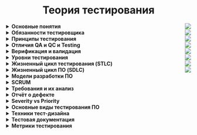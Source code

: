 <h1 align="center">Теория тестирования</h1>
<details><summary><b>Основные понятия</b><img align = "right" src="https://img.shields.io/badge/Изучено-100%25-blue?style=plastic&logo&logoColor=white"></summary></br> 
  
**Тестирование программного обеспечения (Software Testing)** — проверка соответствия реальных и ожидаемых результатов поведения программы, 
проводимая на конечном наборе тестов, выбранном определённым образом.</br> 
  
**Цель тестирования** — проверка соответствия ПО предъявляемым требованиям, убедиться что качество ПО соответствует ожиданиям и требованиям заказчика, 
предоставить актуальную информацию о состоянии продукта на текущий момент, поиск очевидных ошибок в программном обеспечении, 
которые должны быть выявлены до того, как их обнаружат пользователи программы.</br>  
  
**Для чего проводится тестирование ПО?**
<li>Для проверки соответствия требованиям.</li>  
<li>Для обнаружения проблем на более ранних этапах разработки и предотвращение повышения стоимости продукта.</li>  
<li>Обнаружение вариантов использования, которые не были предусмотрены при разработке. А также взгляд на продукт со стороны пользователя.</li>  
<li>Повышение лояльности к компании и продукту, т.к. любой обнаруженный дефект негативно влияет на доверие пользователей.</li><br />

**Качество ПО** – комплекс характеристик программного продукта, определяющих способность выполнять возложенные на него функции.  

**ПАРАМЕТРЫ КАЧЕСТВА ПО:**  

 1. **Функциональность.** ПО признается функциональным, если выполняет возложенные на него задачи, отвечает заданным потребностям пользователей. 
Данный аспект предполагает правильную и точную работу, совместимость всех входящих в состав компонентов.
 2. **Надежность.** Под надежностью ПО понимают бесперебойное выполнение возлагаемых на него задач на заданных условиях в течение установленного времени.
 3. **Юзабилити (удобство использования).** Этот параметр характеризует степень удобства ПО для пользователей, его наглядность, легкость эксплуатации и изучения.
 4. **Эффективность.** Параметру соответствует степень обеспечения продуктом необходимой производительности при заданных условиях.
 5. **Удобство сопровождения.** Этот показатель характеризует простоту анализа, тестирования, коррекции компонентов ПО, его обслуживания, 
а также степень адаптации к новым условиям.
 6. **Портативность.** Степень легкости его переноса на другую платформу. Обеспечение качества ПО предполагает его проверку по каждому из перечисленных 
параметров, выявление слабых сторон и устранение неисправностей.
 7. **Совместимость.** Способность программных компонентов взаимодействовать друг с другом.
 8. **Защищенность.**, т.е. минимизация угроз, связанных с несанкционированным чтением, изменением информации и т. д. Угрозы могут быть также связаны с 
некорректным использованием ПО, внешним воздействием со стороны посторонних лиц, выходом из строя технических средств.
</details>

<details><summary><b>Обязанности тестировщика</b><img align = "right" src="https://img.shields.io/badge/Изучено-100%25-blue?style=plastic&logo&logoColor=white"></summary></br>
  
**Контроль и поиск проблем**  
В первую очередь, специалист должен контролировать качество разрабатываемых продуктов и анализировать ошибки, 
которые могут возникнуть у конечных потребителей при их использовании.  
**Тестирование**  
Следующий этап – это разработка тестовых наборов и их регулярный прогон, подготовка тестовых данных, 
написание методики тестирования.  
**Анализ**  
Данные, полученные в процессе проверок, анализируются. Обнаруженные недочеты классифицируются и заносятся в базу.  
**Саппорт**  
Тестировщик не устраняет найденные проблемы и недочеты. Он регулирует и поддерживает процесс их ликвидации – 
находит недочеты и сообщает о них тем специалистам, которые занимаются их исправлением (например, разработчикам), 
а также дополняет необходимой информацией о дефекте, если такая требуется.  
**Документирование дефектов**  
Чтобы провести тестирование, зафиксировать его результаты, тестировщик должен корректно внести информацию в 
техническую документацию. Рекомендуется проверять документы на предмет полноты и актуальности данных.  
  
**Hard skills – технические навыки.**
 - Знание OC на уровне продвинутого пользователя
 - Английский язык
 - Знание языки программирования
 - Знание веб-технологий, мобильных приложений, геймдева и т.д
 - Умение гуглить

**Soft skills – личностные характеристики.**
 - Внимательность
 - Усидчивость
 - Обучаемость
 - Коммуникабельность
 - Ответственность
</details>

<details><summary><b>Принципы тестирования</b><img align = "right" src="https://img.shields.io/badge/Изучено-100%25-blue?style=plastic&logo&logoColor=white"></summary></br>
  
 1. **Тестирование демонстрирует наличие дефектов**  
Тестирование только снижает вероятность наличия дефектов, которые находятся в программном обеспечении, 
но не гарантирует их отсутствия.  
 2. **Исчерпывающее тестирование невозможно**  
Полное тестирование с использованием всех входных комбинаций данных, результатов и предусловий физически невыполнимо 
(исключение — тривиальные случаи). 
Задача тестировщика — с минимальными усилиями покрыть как можно больше тестовых случаев и функциональности.  
 3. **Раннее тестирование**  
Следует начинать тестирование на ранних стадиях жизненного цикла разработки ПО, чтобы найти дефекты как можно раньше.  
 4. **Скопление дефектов**  
Большая часть дефектов находится в ограниченном количестве модулей. К этому принципу применим Закон Парето 
(20 % усилий дают 80 % результата, а остальные 80 % усилий — лишь 20 % результата), 80% дефектов находятся в 20% функций. 
Тестировщик должен распределять свои усилия пропорционально фактической плотности дефектов. 
 5. **Парадокс пестицида**  
Если повторять те же тестовые сценарии снова и снова, в какой-то момент этот набор тестов перестанет выявлять новые дефекты. 
ПО все время эволюционирует и многие из ранее найденных дефектов исправляют и старые тесты больше не срабатывают. 
Способы решения:  
  + Что бы преодолеть этот парадокс необходимо периодически вносить изменения в используемые наборы тестов и корректировать 
их для того, чтобы они отвечали новому состоянию системы.    
  + Постоянно изучать новые методы тестирования и внедрять их в свою работу.  
  + Давать прогонять тесты другим участникам команды, что бы разные тестировщики в разное время тестировали одну и туже функциональность.    
 6. **Тестирование зависит от контекста**  
Тестирование проводится по-разному в зависимости от контекста. Выбор методологии, техники или типа тестирования будет напрямую 
зависеть от природы самой программы. Например, программное обеспечение, в котором критически важна безопасность, тестируется 
иначе, чем новостной портал. Или ПО для медицины требует более тщательной проверки чем компьютерная игра. 
Или сайт с большей посещаемостью должен пройти через серьезное тестирование производительности что бы показать 
возможность работы в условии высокой нагрузки.  
  7. **Заблуждение об отсутствии ошибок**  
Отсутствие найденных дефектов при тестировании не всегда означает готовность продукта к релизу. Нахождение и исправление дефектов 
будет не важны если система окажется неудобной в использовании и не будет удовлетворять нужды пользователей.  
</details>

<details><summary><b>Отличия QA и QC и Testing</b><img align = "right" src="https://img.shields.io/badge/Изучено-90%25-blue?style=plastic&logo&logoColor=white"></summary></br>  
  
**Testing** – проверка создаваемого продукта на соответствия требованиям к этому продукту. По факту это реактивная рутинная работа.  

**QC (Quality Control)** — Контроль качества продукта — анализ результатов тестирования и качества новых версий выпускаемого продукта.  
  
К задачам контроля качества относятся:  
 - проверка готовности ПО к релизу  
 - проверка соответствия требований  
 - предоставление объективной картины качества проекта.  
  
**QA (Quality Assurance)** — Обеспечение качества продукта — изучение возможностей по изменению и улучшению процесса разработки, 
улучшению коммуникаций в команде, где тестирование является только одним из аспектов обеспечения качества.
Проводит мероприятия на всех этапах разработки. Проактивная работа: основная задача QA это выстроить систему, которая будет 
превентивно работать на качество продукта, то есть предупреждать какие-то дефекты, наладить процесс так что бы эти дефекты 
были обнаружены как можно раньше.  
  
К задачам обеспечения качества относятся:  
 - проверка технических характеристик и требований к ПО  
 - оценка рисков  
 - планирование задач для улучшения качества продукции  
 - подготовка документации, тестового окружения и данных  
 - тестирование  
 - анализ результатов тестирования, а также составление отчетов и других документов  
  
*На примере создания автомобиля*: testing и qc может определить работают ли все детали, и сама машина так как мы ожидаем из 
правильных ли материалов она сделана, то есть подразумевается, что тестированный объект уже существует и готов к проверке. 
Задачей же qa является обеспечение соответствия всех этапов в конструировании машины определенным стандартам качества 
начиная с планирования и создания чертежей и заканчивая сборкой уже готового автомобиля, то есть качеству объекта уделяется 
внимание еще до того, как сам объект был создан.  
</details>

<details><summary><b>Верификация и валидация</b><img align = "right" src="https://img.shields.io/badge/Изучено-80%25-blue?style=plastic&logo&logoColor=white"></summary></br>  
  
**Верификация (verification)** — это процесс проверки разрабатываемого ПО его требованиям (спецификации). 
Верификация — это статическая проверка, то есть происходит без запуска кода и отвечает на вопрос 
«Делаем ли мы продукт правильно?».  
Происходит всегда до валидации.  
  
**Валидация (validation)** — это процесс проверки разрабатываемого ПО ожиданиям и потребностям пользователя. 
Валидация — это динамическая проверка, то есть происходит с запуском кода и отвечает на вопрос 
«Делаем ли мы правильный продукт?».  
Происходит всегда после верификации.  
  
*На примере создания автомобиля*: верификация покажет выполнен ли автомобиль из соответствующих материалов, 
установлен ли заявленный двигатель, верны ли габариты, то есть все то, что было прописано в спецификации. 
Валидация же покажет поедет ли автомобиль вообще, удобно ли выполнены сиденья, поместится ли в багажник 
большой чемодан, то есть насколько продукт отвечает нуждам.  
  
*На примере формы для авторизации в системе*: верификация – проверяем размеры полей, которые прописаны в спецификации. 
Валидация - если оставить поле с логином пустым и нажать на кнопку «Войти», то система сообщит об ошибке.  
</details>
  
<details><summary><b>Уровни тестирования</b><img align = "right" src="https://img.shields.io/badge/Изучено-80%25-blue?style=plastic&logo&logoColor=white"></summary></br>    
  
Тестирование на разных уровнях производится на протяжении всего жизненного цикла разработки и сопровождения ПО. 
Уровень тестирования определяет то, над чем производятся тесты: над отдельным модулем, группой модулей или системой, в целом.  
  
1. **Компонентное (модульное) тестирование**  
Обычно unit тестированием занимается разработчик программного кода, так как именно unit тесты позволяют протестировать 
отдельные компоненты исходного кода программы. Юнит-тест (unit test), или модульный тест, — это программа, которая проверяет работу
небольшой части кода.  На примере интернет-магазина к таким модулям можно отнести: страницу авторизации, поиск товара, перемещение
товара в корзину, оплата заказа.  
2. **Интеграционное тестирование**  
Тестирование части системы, состоящей из двух и более модулей. Интеграционное тестирование предназначено для проверки 
связи между компонентами, а также взаимодействия с различными частями системы (операционной системой, оборудованием 
либо связи между различными системами). Например: как можно со страницы корзины произвести оплату посредство платежной системы.  
   - *Компонентный интеграционный уровень* - проверяется взаимодействие отдельных модулей одного приложения.  
   - *Системный интеграционный уровень* – тестирование взаимодействия между всеми компонентами одной системы или 
взаимодействие между разными системами или тестирование интерфейсов, с помощью которых взаимодействует система.  
  
Существует 3 вида интерфейсов:  
   - **API (программный интерфейс приложения)** – набор методов который можно использовать для доступа к функциональности 
другой программы. Например: платежные системы, взаимодействия с социальными сетями.  
   - **CLI (интерфейс командной строки)** - инструкции компьютеру даются в основном путём ввода с клавиатуры текстовых строк. 
Командная строка в системе windows.  
   - **GUI (Графический интерфейс пользователя)** – программные функции представлены графическими элементами экрана. 
То, что видим в окне браузера, когда открываем страницу в интернете.  
  
3. **Системное тестирование** – тестирование, которое выполняется на полной интегрированной системе, с целью проверки 
системе исходным требованиям. При этом выявляются дефекты, такие как неверное использование ресурсов системы, 
несовместимость с окружением, непредусмотренные сценарии использования, отсутствующая или неверная функциональность, 
неудобство использования и т.д.  
  
4. **Приемочное тестирование** - процесс тестирования, который проверяет соответствие системы требованиям и проводится 
с целью определения удовлетворяет ли система приемочным критериям, а также для вынесения решения заказчиком принимается 
приложение или нет. По сути, это финальный этап тестирования продукта перед его релизом.  
  
Типы приемочного тестирования:  
   - Пользовательское приемочное тестирование – проводится пользователями конечного продукта.
   - На соответствие контракту
   - Альфа тестирование – тестирование на стороне разработчика.
   - Бета тестирование – тестирование на внешней стороне и без участия разработчиков
</details>
  
<details><summary><b>Жизненный цикл тестирования (STLC)</b><img align = "right" src="https://img.shields.io/badge/Изучено-90%25-blue?style=plastic&logo&logoColor=white"></summary></br>  
  
**STLC, или жизненный цикл тестирования** — это последовательность действий, проводимых в процессе тестирования, 
с помощью которых гарантируется качество программного обеспечения и его соответствие требованиям.  
  
**Этапы STLC-цикла:**  
  
1. **Анализ требований**  
На этом этапе отдел QA оценивает требования с точки зрения тестирования, ищет требования к софту, которые нужно 
предварительно оценить. Для этого QA-команда может обращаться к представителям заказчика. Требования могут быть 
«функциональными» или «нефункциональными», то есть касаться или не касаться функциональной составляющей софта. 
Также на этом этапе проводится оценка возможности применения автоматизированного тестирования.
Действия на этапе оценки требований:  
   - Определение типов тестирования  
   - Сбор информации о приоритетах в тестировании  
   - Подготовка матрицы отслеживания требований (RTM — Requirement Traceability Matrix)  
   - Определение тестового окружения  
   - Анализ возможности автоматизации тестирования  
  
2. **Планирование тестирования**  
На этапе планирования руководитель команды QA определяет стратегию тестирования и оценивает трудозатраты. 
Также оцениваются ресурсы, тестовое окружение, возможные ограничения и график тестирования. 
На этом же этапе готовится и финализируется план тестирования.  
Действия на этапе планирования:  
   - Подготовка стратегии (или плана тестирования)  
   - Выбор инструментов тестирования  
   - Оценка трудозатрат  
   - Планирование ресурсов, определение ролей и ответственности  
   - Дополнительное обучение команды  
  
3. **Создание тест-кейсов**  
На этом этапе происходит подготовка тестовых данных и создаются тест-кейсы.  
Действия:
   - Создание тест-кейсов (и автотестов, если будет применяться автоматизация)  
   - Подготовка исходных данных для тестирования  
  
4. **Настройка тестового окружения**  
Это настройка харда и софта, в которых будет осуществляться процесс тестирования. 
Это один из критически важных аспектов процесса, он может проходить параллельно этапу создания тест-кейсов. 
QA-команда может и не включаться в этот процесс, если тестовое окружение ей обеспечит команда разработки. 
QA-команда должна будет проверить работоспособность окружения (хотя бы smoke-тестом).  
Действия:  
   - Понять нужную архитектуру, настройки окружения и подготовить список требований к харду и софту  
   - Настроить тестовое окружение и тестовые данные  
   - Провести smoke-тест окружения  
  
5. **Выполнение тестирования**  
На этапе выполнения тестов QA проводит тестирование, выполняя подготовленные тест-кейсы. 
Процесс состоит из выполнения тестовых скриптов (при необходимости эти скрипты могут корректироваться). 
Далее идет создание баг-репортов. Если найдены баги, информация о них передается команде разработки для исправления 
и повторного тестирования QA-командой.  
Действия:  
   - Выполнение тестирования в соответствии с планом  
   - Получение результаты тестирования  
   - Обновление RTM-матрицы (тест-кейсы из RTM-матрицы связываются с найденными багами)  
   - Повторное тестирование исправленных багов  
  
6. **Завершение цикла тестирования**  
На этапе завершения тестирования создается отчет о результатах тестирования. 
QA-команда обсуждает и анализирует баги, делает выводы из возникших проблем, чтобы избежать 
подобных проблем в будущем.  
Действия:  
   - Оценка критериев завершения цикла (основывается на времени, трудозатратах, покрытии тестами)  
   - Подготовка документа с выводами, сделанными во время тестирования  
   - Подготовка отчета о завершении тестирования  
   - Подготовка отчета для клиента с количественными и качественными характеристиками тестируемой системы  
   - Анализ результатов тестирования  
</details>
  
<details><summary><b>Жизненный цикл ПО (SDLC)</b><img align = "right" src="https://img.shields.io/badge/Изучено-80%25-blue?style=plastic&logo&logoColor=white"></summary></br>     
  
**Стадии разработки ПО** — этапы, которые проходят команды разработчиков ПО, прежде чем программа станет доступной для широкого круга пользователей.  
  
Программный продукт проходит следующие стадии:  
1. **Анализ требований**  
 - Заказчик продукта отвечает на вопрос «Что нужно сделать?», а руководитель проекта – на вопрос «Как это сделать». 
 - Здесь также может принимать участие и бизнес-аналитик, чтобы понять потребности и перевести их в бизнес-требования.
 - Определение и документирование требований в виде ТЗ на разработку ПО и/или спецификации  
2. **Планирование**  
На этом этапе ищем ответ на следующий вопрос: «Что вы хотите сделать?» Этот вопрос может вдохновить вас на понимание юнит-экономики вашего плана 
(затраты и выгоды), факторов снижения рисков и ожидаемых стоимостей.  
3. **Проектирование и дизайн**  
Определение дизайна и архитектуры ПО, а также другие особенности реализации, например, UI/UX-дизайн (ИТ-архитектор, дизайнер, системный аналитик).  
4. **Разработка ПО**  
Непосредственная реализация всех запланированных требований, что делают программисты/разработчики ПО.  
5. **Тестирование**  
По завершению этого этапа вы должны будете в состоянии обеспечить рабочее состояние продукта. 
Отслеживайте ошибки и неточности, выслушивайте чужие точки зрения, и глубоко погружайтесь в вопрос с целью поиска тормозящих выход финального 
продукта ошибок.  
6. **Развертывание и сопровождение**  
Регулирует использование финального продукта.  
</details>  

<details> <summary><b>Модели разработки ПО</b></summary></br>  
  
**Модели разработки ПО**  
1. **Каскадная методология (WATERFALL MODEL)**  
Суть модели в том, что каждая стадия проводится один раз, одна за другой. Чтобы приступить к следующей фазе, нужно полностью закончить предыдущую.  
  
*Преимущества:*  
  - Все фазы проекта строго регламентированы и выполняются в четкой последовательности (***Полное документирование***)  
  - Требования к проекту не изменяются на протяжении всего цикла (***Прозрачность***)  
  - Строго фиксированное выполнение всех стадий проекта позволяет планировать ресурсы и сроки завершения работ (***Четкое планирование***)  
  
*Недостатки:*  
  - Тестирование осуществляется с середины проекта (***Раннее тестирование***)  
  - Поскольку требования неизменны и должны быть четко сформулированы, часто возникают сложности при их написании (***Избыточное документирование***)  
  - Пользователь не может убедиться в качестве продукта до полного завершения его разработки (***Отсутствие гибкости***)  
  
2. **V-ОБРАЗНАЯ МЕТОДОЛОГИЯ (V-MODEL)**  
Эта модель – своего рода доработанная версия каскадной методологии, поскольку она помогает избавиться от недостатков, проявляемых ранее.
Ее суть – полный контроль над процессами на всех стадиях разработки с целью убедится в том, что уже можно переходить на следующую ступень. 
Тестирование начинается еще на стадии формулировки требований.  
  
*Преимущества:*  
   - Возможность промежуточного тестирования  
   - Строго регламентированные этапы  
   - Низкий уровень риска и избавление от потенциально возможных багов еще на начальных этапах благодаря раннему тестированию  
  
*Недостатки:*  
   - Невозможность адаптации к новым требованиям заказчика (отсутствие гибкости)  
   - Процесс разработки длиться долго (иногда даже годами). Как результат, продукт теряет свою актуальность для заказчика  
  
3. **СПИРАЛЬНАЯ (итерационная) МЕТОДОЛОГИЯ (SPIRAL MODEL)**  
В данной модели жизненный цикл ПО изображен в виде спирали. Она начинается на стадии написания плана и создает так называемые витки по выполнению 
каждого следующего этапа.Таким образом, по окончанию каждого витка мы получаем целостный прототип, прошедший тестирование и дополняющий всю сборку. 
Если этот прототип отвечает всем предъявленным требованиям, он считается готовым к выпуску. 
  
*Преимущества:*  
   - Гибкость проектирования  
   - Достаточно внимания уделено процессу руководства рисками  
   - Новый функционал можно добавить на поздней стадии разработки  
  
*Недостатки:*  
   - Не всегда все требования известны к началу проектирования  
   - Оценка рисков на каждой стадии влечет за собой достаточно большие затраты  
   - Возможность постоянно оставлять отзывы заказчиком провоцирует обновленные итерации, что влияет на сроки разработки ПО  
  
4. **Agile (идеология)** — манифест разработки программного обеспечения  
Мы постоянно открываем для себя более совершенные методы разработки программного обеспечения, занимаясь разработкой непосредственно и помогая 
в этом другим. Благодаря проделанной работе мы смогли осознать, что:  
    1. Люди и взаимодействие важнее процессов и инструментов  
    2. Работающий продукт важнее исчерпывающей документации  
    3. Сотрудничество с заказчиком важнее согласования условий контракта  
    4. Готовность к изменениям важнее следования первоначальному плану  
  
Основополагающие **принципы Agile-манифеста:**  
1. Наивысшим приоритетом для нас является удовлетворение потребностей заказчика благодаря регулярной и ранней поставке ценного программного обеспечения  
2. Изменение требований приветствуется даже на поздних стадиях разработки. Agile-процессы позволяют использовать изменения для обеспечения заказчику 
конкурентного преимущества  
3. Работающий продукт следует выпускать как можно чаще, с периодичностью от пары недель до пары месяцев  
4. На протяжении всего проекта разработчики и представители бизнеса должны ежедневно работать вместе  
5. Над проектом должны работать мотивированные профессионалы. Чтобы работа была сделана, создайте условия, обеспечьте поддержку и полностью 
доверьтесь им  
6. Непосредственное общение является наиболее практичным и эффективным способом обмена информацией как с самой командой, так и внутри команды  
7. Работающий продукт — основной показатель прогресса  
8. Инвесторы, разработчики и пользователи должны иметь возможность поддерживать постоянный ритм бесконечно. Agile помогает наладить такой
устойчивый процесс разработки  
9. Постоянное внимание к техническому совершенству и качеству проектирования повышает гибкость проекта  
10. Простота — искусство минимизации лишней работы — крайне необходима  
11. Самые лучшие требования, архитектурные и технические решения рождаются у самоорганизующихся команд  
12. Команда должна систематически анализировать возможные способы улучшения эффективности и соответственно корректировать стиль своей работы  
</details>  

<details><summary><b>SCRUM</b></summary></br>  
  
**Scrum** можно определить так — это методология управления проектами, которая построена на принципах тайм-менеджмента. 
Основной ее особенностью является вовлеченность в процесс всех участников, причем у каждого участника есть своя определенная роль. 
Суть в том, что не только команда работает над решением задачи, но все те, кому интересно решение задачи. Не просто поставили задачу 
и расслабились, а постоянно «работают» с командой и эта работа не означает только постоянный контроль.  
  
Основные термины, которые используются в методологии:  
  
**Владелец продукта (Product owner)** — человек, который имеет непосредственный интерес в качественном конечном продукте, он понимает, как это продукт 
должен выглядеть/работать. Этот человек не работает в команде, он работает на стороне заказчика/клиента (это может быть как другая компания, так и 
другой отдел), но этот человек работает с командой. И это тот человек, который расставляет приоритеты для задач.  
**Scrum-мастер** — это человек, которого можно назвать руководителем проекта, хотя это не совсем так. Главное, что это человек «зараженный Scrum-бациллой» 
настолько, что несет ее как своей команде, так и заказчику и, соответственно, следит за тем, чтобы все принципы Scrum соблюдались.
Scrum-команда — это команда, которая принимает все принципы Scrum и готова с ними работать.
Спринт — отрезок времени, который берется для выполнения определенного (ограниченного) списка задач. Рекомендуется брать 2-4 недели (длительность 
определяется командой один раз).  
**Бэклог (backlog)** — это список всех работ. Можно сказать, это ежедневник общего пользования. Различают 2 вида бэклогов: Product-бэклог и спринт-бэклог.
  - ***Product-бэклог*** — это полный список всех работ, при реализации которых мы получим конечный продукт.  
  - ***Спринт-бэклог*** — это список работ, который определила команда и согласовала с Владельцем продукта на ближайший отчетный период (спринт).  
Задания в спринт-бэклог берутся из product-бэклога. 
  
**Планирование спринта** — это совещание, на котором присутствуют все (команда, Scrum-мастер, Владелец продукта). В течение этого совещания Владелец 
продукта определяет приоритеты заданий, которые он хотел бы увидеть выполненными по истечении спринта. Команда оценивает по времени, сколько из 
желаемого они могут выполнить. В итоге получается список заданий, который не может меняться в течение спринта и к концу спринта должен быть 
полностью выполнен.  
</details>

<details><summary><b>Требования и их анализ</b></summary></br>  
  
**Требования** — это спецификация (описание) того, что должно быть реализовано.
Требования описывают то, что необходимо реализовать, без детализации технической стороны решения.  
  
Атрибуты требований:  
 1. **Корректность** — точное описание разрабатываемого функционала.
 2. **Проверяемость** — способ однозначной проверки выполнено требование или нет.  
 3. **Полнота** — в требовании должна содержаться вся необходимая для реализации функциональности информация.  
В условиях массового интернет-мошенничества с кредитными картами дополнительной степенью защиты является CVV2 
номер, идущий за номером карты на обратной ее стороне (на полоске с подписью). Продюсер по незнанию или по халатности может не 
предусмотреть в опеке, что пользователь должен ввести CVV2 при регистрации карты, что в итоге приведет к большему
числу мошеннических транзакций.  
 4. **Недвусмысленность** — требование должно содержать однозначные формулировки. 
«Отчет должен загружаться быстро» → что значит «быстро»?
пользователь будет уверен, что страница будет грузиться доли секунды, даже если это сложный отчет на многомиллионных данных;
разработчик прикинет, что в таких объемах 5 секунд нормальное время отклика, даже быстрое.
Отчет за год должен загружаться не более секунды.  
 5. **Непротиворечивость** — требование не должно содержать внутренних противоречий и противоречий другим требованиям и документам.
Например, есть страница нефункциональных требований, где написано, что любая страница должна грузится не более 3 секунд.
Аналитик пишет ТЗ на новый модуль отчетности, который использует много данных и сложные формулы. И он пишет, что отчет может грузиться 
вплоть до минуты. Явное противоречие!  
 6. **Приоритетность** — у каждого требования должен быть приоритет (количественная оценка степени значимости требования).
 Этот атрибут позволит грамотно управлять ресурсами на проекте.  
 7. **Атомарность** — требование нельзя разбить на отдельные части без потери деталей.  
 8. **Модифицируемость** — в каждое требование можно внести изменение.  
 9. **Прослеживаемость** — каждое требование должно иметь уникальный идентификатор, по которому на него можно сослаться.  
 10. **Осуществимость** — этот пункт обычно проверяют разработчики. Они остужают буйные фантазии из серии «загружать миллионы данных 
за 0,1 секунду» или что-то архитектурно сложное. Бывает такое, что на бумаге всё звучит просто, а вот сделать это займет человеко-месяц в лучшем случае.  
</details>
  
<details><summary><b>Отчёт о дефекте</b></summary></br> 
  
**Дефект (bug)** — отклонение фактического результата от ожидаемого.  
  
**Отчёт о дефекте (bug report)** — документ, который содержит отчет о любом недостатке в компоненте или системе, 
который потенциально может привести компонент или систему к невозможности выполнить требуемую функцию.  
Самые популярные  бак трэкинговые системы: JIRA, Trello, Azure DevOps, Redmine, Яндекс Трекер, Mantis, Bugzilla, Youtrack  
  
Атрибуты отчета о дефекте:  
 - ***Уникальный идентификатор (ID)*** — присваивается автоматически системой при создании баг-репорта.  
 - ***Тема (краткое описание, Summary)*** — кратко сформулированный смысл дефекта, отвечающий на вопросы: Что? Где? Когда (при каких условиях)?  
 - ***Подробное описание (Description)*** — более широкое описание дефекта (указывается опционально).  
 - ***Шаги для воспроизведения (Steps To Reproduce)*** — описание четкой последовательности действий, которая привела к выявлению дефекта. В шагах воспроизведения должен быть описан каждый шаг, вплоть до конкретных вводимых значений, если они играют роль в воспроизведении дефекта.  
 - ***Фактический результат (Actual result)*** — описывается поведение системы на момент обнаружения дефекта в ней. чаще всего, 
содержит краткое описание некорректного поведения (может совпадать с темой отчета о дефекте).  
 - ***Ожидаемый результат (Expected result)*** — описание того, как именно должна работать система в соответствии с документацией.  
 - ***Вложения (Attachments)*** — скриншоты, видео или лог-файлы.  
 - ***Серьёзность дефекта (важность, Severity)*** — характеризует влияние дефекта на работоспособность приложения.  
 - ***Приоритет дефекта (срочность, Priority)*** — указывает на очерёдность выполнения задачи или устранения дефекта.  
 - ***Статус (Status)*** — определяет текущее состояние дефекта. Статусы дефектов могут быть разными в разных баг-трекинговых системах.  
 - ***Окружение (Environment)*** – окружение, на котором воспроизвелся баг.  
  
**СТАДИИ ЖИЗНЕННОГО ЦИКЛА ОШИБКИ:**  
   1. Тестировщик обнаруживает дефект  
   2. Тестировщик пишет отчет об ошибке в систему управления дефектами (статус ***New (новый)***) и перенаправляет его на разработчика (статус ***Assigned (назначен)***)  
   3. Разработчик изучает ошибку, ее возможности воспроизведения и по полученным результатам соотносит ее к одному из статусов:  
    - ***Duplicate (дубликат)*** – подобный дефект уже существует в системе по отслеживанию ошибок  
    - ***Rejected (отклонен)*** – ошибка не требует внесения корректив, поскольку ее влияние на продукт незначительное  
    - ***Deferred (отсрочен)*** – корректировку данной ошибки можно осуществить в другой версии программы  
    - ***Not a bug (не баг)*** – дефект не есть ошибкой, поэтому вносит коррективы не требуется  
    - ***Open (открыт)*** – дефект в процессе исправления  
    - ***Fixed (исправлен)*** – код изменен и протестирован разработчиком  
   4. Тестировщик повторно проверяет ошибку (статус ***«Retesting» (повторное тестирование)***)  
   5. Если дефект исправлен, тестировщик его закрывает (статусы ***«Verified» (проверен)***, затем ***«Closed» (закрыт)***)  
   6. Если дефект проявляется и дальше, он опять передается на редактирование разработчику (статусы ***«Reopened» (переоткрыт)***, ***«Assigned» (назначен)***) 
и вновь проходит через каждую стадию цикла  
</details>  
  
<details><summary><b>Severity vs Priority</b></summary></br>  
  
**Серьёзность (severity)** показывает степень ущерба, который наносится проекту существованием дефекта. 
Severity выставляется тестировщиком.  
  
**Градация Серьезности дефекта (Severity):**
 1. ***Блокирующий (S1 – Blocker)***  
тестирование значительной части функциональности вообще недоступно. Блокирующая ошибка, приводящая приложение в 
нерабочее состояние, в результате которого дальнейшая работа с тестируемой системой или ее ключевыми функциями становится невозможна. 
Пример: сайт не открывается или выдаёт ошибку при любом действии.  
 2. ***Критический (S2 – Critical)***  
критическая ошибка, неправильно работающая ключевая бизнес-логика, дыра в системе безопасности, проблема, приведшая к временному 
падению сервера или приводящая в нерабочее состояние некоторую часть системы, то есть не работает важная часть одной какой-либо 
функции либо не работает значительная часть, но имеется workaround (обходной путь/другие входные точки), позволяющий продолжить тестирование. 
Пример: 
  - в интернет-магазине не работает функция оплаты картой. Заказ можно оформить, но для оплаты приходится связываться с менеджерами  
  - нажимаете на кнопку "Поиск" и получаете ошибку "HTTP Error 500 Internal server error  
  - при регистрации е-мейл пользователя не вставляется в определенную колонку определенной таблицы базы данных  
 3. ***Значительный (S3 – Major)***  
не работает важная часть одной какой-либо функции/бизнес-логики, но при выполнении специфических условий, либо есть workaround, 
позволяющий продолжить ее тестирование либо не работает не очень значительная часть какой-либо функции. Также относится к дефектам
с высокими visibility – обычно не сильно влияющие на функциональность дефекты дизайна, которые, однако, сразу бросаются в глаза. 
Пример: при нажатии на кнопку “Оставить почту и получить скидку”, пользователю автоматически назначается скидка даже если он не оставил контакты.  
 4. ***Незначительный (S4 – Minor)***  
часто ошибки GUI, которые не влияют на функциональность, но портят юзабилити или внешний вид. Также незначительные функциональные 
дефекты, либо которые воспроизводятся на определенном устройстве. Пример: неправильно масштабируется рекламный баннер при уменьшении окна. 
Наплывающие друг на друга кнопки.  
 5. ***Тривиальный (S5 – Trivial)***  
почти всегда дефекты на GUI — опечатки в тексте, несоответствие шрифта и оттенка и т.п., либо плохо воспроизводимая ошибка, не касающаяся 
бизнес-логики, проблема сторонних библиотек или сервисов, проблема, не оказывающая никакого влияния на общее качество продукта.  
  
**Срочность (priority)** показывает, как быстро дефект должен быть устранён. Priority выставляется менеджером, тимлидом или заказчиком. Это показатель важности бага
для бизнеса компании.  
  
**Градация Приоритета дефекта (Priority):**   
  1. ***P1 - Высокий (High)***  
Критическая для проекта ошибка. Должна быть исправлена как можно быстрее.  
  2. ***P2 - Средний (Medium)***  
Не критичная для проекта ошибка, однако требует обязательного решения.  
  3. ***P3 - Низкий (Low)***  
Наличие данной ошибки не является критичным и не требует срочного решения. Может быть исправлена, когда у команды появится время на ее устранение.  
  
Коренное различие между ***priority*** и ***severity*** кроется в том, что серьезность отражает технический аспект бага, а приоритет — коммерческий. Серьезность — это категория абсолютная. Приоритет — это категория относительная.  
  
**Высокий приоритет и низкая серьезность**  
Такое сочетание бывает, когда баг на функционал влияет незначительно, но зато на пользовательский опыт влияет очень сильно. Также в эту категорию 
попадают баги, не влияющие на программу, но требующие исправления.  
1. *Кнопки перекрывают друг друга. Они кликабельны, но визуальное впечатление портится.*  
2. *Логотип компании на главной странице содержит орфографическую ошибку. На функционал это вообще не влияет, но портит пользовательский опыт. 
Этот баг нужно исправить с высоким приоритетом, несмотря не то, что на продукт он влияет минимально.*  
  
**Высокая серьезность и низкий приоритет**  
Такое сочетание бывает у багов, которые возникают в отдельных функциях программы. Эти баги не позволяют пользоваться системой, при этом
 обойти их невозможно. Но сами функции, содержащие эти дефекты, конечным потребителем используются редко.  
1. *Домашняя страница сайта ужасно выглядит в старых браузерах. Перекрывается текст, не загружается логотип. Это мешает пользоваться продуктом, 
поэтому серьезность бага высокая. Но так как очень мало пользователей открывают сайт при помощи устаревшего браузера, такой баг получает низкий приоритет*   
2. *Допустим, у нас есть приложение для банкинга. Оно правильно рассчитывает ежедневный, ежемесячный и ежеквартальный отчет, но при расчете годового 
возникают проблемы. Этот баг имеет высокую степень серьезности. Но если сейчас формирование годовой отчетности не актуально, такой дефект имеет низкий 
приоритет: его можно исправить в следующем релизе.*  
</details>  
  
<details><summary><b>Основные виды тестирования ПО</b></summary></br>   
  
**Вид тестирования** — это совокупность активностей, направленных на тестирование заданных характеристик системы или её части, основанная на конкретных целях.  
  
1. Классификация по запуску кода на исполнение:  
 - **Статическое тестирование** — процесс тестирования, который проводится для верификации практически любого артефакта разработки: программного кода компонент, требований, системных спецификаций, функциональных спецификаций, документов проектирования и архитектуры программных систем и их компонентов.  
 - **Динамическое тестирование** — тестирование проводится на работающей системе, не может быть осуществлено без запуска программного кода приложения.
  
2. Классификация по знанию кода:  
 - **Тестирование белого ящика** — метод тестирования ПО, который предполагает полный доступ к коду проекта.  
 - **Тестирование серого ящика** — метод тестирования ПО, который предполагает частичный доступ к коду проекта (комбинация White Box и Black Box методов).  
 - **Тестирование чёрного ящика** — метод тестирования ПО, который не предполагает доступа к системе. Основывается на работе исключительно с внешним интерфейсом тестируемой системы. К примеру, тестирование сайта, не зная особенностей его реализации, используя только предусмотренные разработчиком поля ввода и кнопки.  
  
3. Классификация по степени автоматизации:  
- **Ручное тестирование** – исполнение тестов вручную, без использования средств автоматизации.  
- **Автоматизированное тестирование** – подразумевает использование специального ПО. Помогает автоматизировать часто повторяющиеся, но необходимые для максимизации тестового покрытия задачи.  
Основные объекты для автоматизации: регрессионное тестирование, смок тестирование   
  
4. Классификация по принципам работы с приложением:  
 - **Позитивное тестирование** — тестирование, при котором используются только корректные данные. Выполняется в первую очередь.  
 - **Негативное тестирование** — тестирование приложения, при котором используются некорректные данные и выполняются некорректные операции.  
  
5. Классификация по степени важности:  
 - **Дымовое тестирование (smoke test)** — тестирование, выполняемое на новой сборке, с целью подтверждения того, что программное обеспечение стартует и выполняет основные для бизнеса функции. На примере *интернет-магазина: это один тест кейс, когда мы авторизуемся в системе – ищем товар – добавляем его в корзину – производим оплату – подтверждаем ее – получаем заказ.*   
Смок тест отвечает только либо ДА, либо НЕТ, то есть пройден кейс или нет. Должны быть быстрыми и легковесными, что бы можно было часто их запускать.  
 - **Тестирование критического пути (critical path)** — направлено для проверки функциональности, используемой обычными пользователями во время их повседневной деятельности. Типичный пользователь в повседневной жизни выполняет типичные задачи. Чаще всего на практике на данном уровне тестирования проверяется основная масса требований к продукту. Пример: *возможность набора текста, вставки картинок, возможность войти на сайт, создать запись, и т.д.*  
 - **Расширенное тестирование (extended)** — тестирование, при котором проверяется нестандартное использование программного продукта, границы переполнения массивов данных, ввод специальных символов, нелогичное клики по кнопкам, открыть одно окно и закрыть предыдущее, и так далее.  
  
6. Классификация в зависимости от исполнителей:  
 - **Альфа-тестирование** — является ранней версией программного продукта. Может выполняться внутри организации-разработчика с возможным частичным привлечением конечных пользователей.  
 - **Бета-тестирование** — программное обеспечение, выпускаемое для ограниченного количества пользователей (фокус группа). Главная цель — получить фидбэк клиентов о продукте и внести соответствующие изменения.  
  
7. Классификация по исполнению сценария:  
 - **Ad-hoc тестирование** – тестирование без спецификаций, планов и разработанных тест кейсов (импровизация).  
 - **Исследовательское тестирование** – каждый последующий тест выбирается на основании результатов предыдущего.  
 - **Сценарное тестирование** – классическое тестирование по предварительно написанным и задокументированным тестовым сценариям.  
  
8. Классификация по целям тестирования:  
 - **Функциональное тестирование (functional testing)** — направлено на проверку корректности работы функциональности приложения. Основная задача – подтвердить, что продукт обладает всем функционалом, который необходим заказчику.   
 - **Нефункциональное тестирование (non-functional testing)** — тестирование свойств компонента или системы, которые не относящихся к функциональности.  
      1. **Тестирование производительности (performance testing)** — определение стабильности и потребления ресурсов в условиях различных сценариев использования и нагрузок.  
          + **Нагрузочное тестирование (load testing)** — определение или сбор показателей производительности и времени отклика программно-технической системы или устройства в ответ на внешний запрос с целью установления соответствия требованиям, предъявляемым к данной системе (устройству).  
          + **Стрессовое тестирование (stress testing)** — тип тестирования, направленный для проверки, как система обращается с нарастающей нагрузкой (количеством одновременных пользователей).  
          +  **Объёмное тестирование (volume testing)** — это тип тестирования программного обеспечения, которое проводится для тестирования программного приложения с увеличением объемов данных. 
          +  **Тестирование надёжности (reliability testing)** — один из видов нефункционального тестирования ПО, целью которого является проверка работоспособности приложения при длительном тестировании с ожидаемым уровнем нагрузки.  
      
      2. **Тестирование на отказ и восстановление** – тестирование системы на предмет восстановления после ошибок и сбоев. Тестирование на отказ и восстановление очень важно для систем, работающих по принципу “24x7”. Если Вы создаете продукт, который будет работать, например в интернете, то без проведения данного вида тестирования Вам просто не обойтись так как каждая минута простоя или потеря данных в случае отказа оборудования, может стоить вам денег, потери клиентов и репутации на рынке.  
      3. **Тестирование масштабируемости (scalability testing)** — тестирование, которое измеряет производительность сети или системы, когда количество пользовательских запросов увеличивается или уменьшается.  
      4. **Тестирование установки (installation testing)** — тестирование, направленное на проверку успешной установки и настройки, обновления или удаления приложения.
      5. **Конфигурационное тестирование** – исследование работоспособности программной системы в условиях различных программных конфигураций.  
            - Кроссплатформенное тестирование  
            - Кросс браузерное тестирование    
      6. **Тестирование интерфейса (GUI/UI testing)** — проверка соответствия требований к графическому интерфейсу.  
      7. **Тестирование доступности** - проверка соответствия ПО общепризнанным стандартам доступности. Доступность системы людям с ограниченными возможностями.   
      8. **Тестирование удобства использования (usability testing)** — это метод тестирования, направленный на установление степени удобства использования, понятности и привлекательности для пользователей разрабатываемого продукта в контексте заданных условий.  
      9. **Тестирование локализации (localization testing) l10n** — проверка адаптации программного обеспечения для определенной аудитории в соответствии с ее языковыми и культурными особенностями.  
      10. **Тестирование безопасности (security testing)** — это стратегия тестирования, используемая для проверки безопасности системы, а также для анализа рисков, связанных с обеспечением целостного подхода к защите приложения, атак хакеров, вирусов, несанкционированного доступа к конфиденциальным данным. Тестирование защищенности ПО.   
      11. **Санитарное или Санити тестирование (Sanity Testing)** - относится к виду тестирования, которое используется с целью доказательства работоспособности конкретной функции или модуля согласно заявленным техническим требованиям. Зачастую санитарное тестирование используют для проверки какой либо части программы или приложения в результате внесенных изменений на нее со стороны факторов окружающей среды.  
      12. **Регрессионное тестирование (regression testing)** — тестирование уже проверенной ранее функциональности после внесения изменений в код приложения (к примеру, починка дефекта, слияние кода, миграция на другую операционную систему, базу данных, веб сервер или сервер приложения), для уверенности в том, что эти изменения не внесли ошибки в областях, которые не подверглись изменениям. Выбор тестов для регрессии:  
          - Безопасность, критичные для бизнеса функции  
          - Часто меняющиеся области  
          - Модули с высокой вероятностью ошибки  
      13. **Повторное/подтверждающее тестирование (re-testing/confirmation testing)** — тестирование, во время которого исполняются тестовые сценарии, выявившие ошибки во время последнего запуска, для подтверждения успешности исправления этих ошибок.  
</details>

<details><summary><b>Техники тест-дизайна</b></summary></br> 
  
**Тест-дизайн** — это этап тестирования ПО, на котором проектируются и создаются тестовые случаи.  
  
Техники тест-дизайна:  
 1. **Тестирование на основе классов эквивалентности (equivalence partitioning)** — это техника, при которой функционал (часто диапазон возможных вводимых значений) разделяется на группы эквивалентных по своему влиянию на систему значений.  
Пример 1: есть диапазон допустимых значений от 1 до 10, выбирается одно верное значение внутри интервала (например, 5) и одно неверное значение вне интервала — 0.  
Пример 2: есть четыре возрастных группы: младше 15 лет, от 15 до 25 лет, старше 25 и младше 60 лет и люди старше 60. При этом, в поле для ввода возраста помещается всего два символа, поэтому указать возраст более 99 лет технически невозможно. QA-специалисту не нужно писать 99 тестов для каждого возраста, хватит пяти: по одному для каждой возрастной группы (скажем, 10, 18, 35 и 75 лет) и один для случая, если возраст человека превышает 99 лет. Да, последний тест на практике невыполним (поскольку в поле возраста невозможно ввести более двух знаков), и все же не следует забывать об этой проверке.    
  
 2. **Техника анализа граничных значений (boundary value testing)** — это техника проверки поведения продукта на крайних (граничных) значениях входных данных. 
Для примера из предыдущего пункта границами будут являться значения 0, 15, 25, 60 и 99. Граничными значениями будут 0, 1, 14, 15, 16, 24, 25, 26, 59, 60, 61, 98, 99, 100.  
  
 3. **Попарное тестирование (pairwise testing)** — это техника формирования наборов тестовых данных из полного набора входных данных в системе, которая позволяет существенно сократить количество тест-кейсов. Используется для тестирования, например, фильтров, сортировок.  
   
 4. **Тестирование на основе состояний и переходов (State-Transition Testing)** — применяется для фиксирования требований и описания дизайна приложения.  
   
 5. **Предугадывание ошибки (Error Guessing — EG)**. Это когда тестировщик использует свои знания системы и способность к интерпретации спецификации на предмет того, чтобы «предугадать» при каких входных условиях система может выдать ошибку.  
   
 6. **Исчерпывающее тестирование (Exhaustive Testing — ET)** — подразумевается проверка всех возможные комбинации входных значений. На практике не используется.  
   
 7. **Таблицы принятия решений (Decision Table Testing)** — показывает возможные комбинации входных данных и ожидаемых результатов.  
   
 8. **Доменный анализ (Domain Analysis Testing)** — это техника основана на разбиении диапазона возможных значений переменной на поддиапазоны, с последующим выбором одного или нескольких значений из каждого домена для тестирования.  
 9. **Сценарий использования (Use Case Testing)** — Use Case описывает сценарий взаимодействия двух и более участников (как правило — пользователя и системы).  
</details>  

<details> <summary><b>Тестовая документация</b></summary></br> 
  
**Тест план (Test Plan)** — это документ, который описывает весь объем работ по тестированию, начиная с описания объекта, стратегии, расписания, критериев начала и окончания тестирования, до необходимого в процессе работы оборудования, специальных знаний, а также оценки рисков.  
  
**Критерии начала тестирования:**  
 - готовность тестовой платформы (тестового стенда)  
 - законченность разработки требуемого функционала  
 - наличие всей необходимой документации  
  
Следует выделить 3 основных **критерия для остановки, завершения тестирования:**
 - Время  
 - Бюджет  
 - Все тест кейсы пройдены, найденные баги исправлены и перепроверены  
  
Основные пункты, из которых может состоять тест-план перечислены в стандарте IEEE 829.  
Неотъемлемой частью тест-плана является **Traceability matrix** — Матрица соответствия требований (МСТ) — это таблица, содержащая соответствие функциональных требований (functional requirements) продукта и подготовленных тестовых сценариев (test cases). В заголовках колонок таблицы расположены требования, а в заголовках строк — тестовые сценарии. На пересечении — отметка, означающая, что требование текущей колонки покрыто тестовым сценарием текущей строки. МСТ используется для покрытия продукта тестами.  
  
**Тестовая стратегия** — определяет то, как мы тестируем продукт. Это набор мыслей и идей, которые направляют процесс тестирования. Дополняет тест-план и содержит общий подход к тестированию. По большому счёту правильная тестовая стратегия:
 - обозначает цели  
 - показывает, что нужно предпринять для достижения результата.
  
**Пользовательские истории (User Story)** — способ описания требований к разрабатываемой системе, сформулированных как одно или более предложений на повседневном или деловом языке пользователя. Пользовательские истории используются гибкими методологиями разработки программного обеспечения для спецификации требований.
User Story  —  это короткая формулировка намерения, описывающая что-то, что система должна делать для пользователя.  
Примеры:  
 - Залогиниться в мой портал мониторинга энергопотребления.  
 - Посмотреть ежедневный уровень потребления.  
 - Проверить мой текущий тариф.  
  
**Чек-лист (check list)** — это документ, содержащий список проверок того, что должно быть протестировано. Содержит результат проверок. Чаще всего чек-лист содержит только действия, без ожидаемого результата. Чек-лист менее формализован.  
  
**Тестовый сценарий (test case)** — это документ, описывающий совокупность шагов, конкретных условий и параметров, необходимых для проверки реализации тестируемой функции или её части.  
Атрибуты тест кейса:  
 - *Идентификатор*  
 - *Заглавие*  
 - *Предусловия (PreConditions)* — список действий, которые приводят систему к состоянию пригодному для проведения основной проверки. Либо список условий, выполнение которых говорит о том, что система находится в пригодном для проведения основного теста состояния.  
 - *Шаги (Steps)* — список действий, переводящих систему из одного состояния в другое, для получения результата, на основании которого можно сделать вывод о удовлетворении реализации, поставленным требованиям.  
 - *Ожидаемый результат (Expected result)*  
 - *Фактический результат*
Системы управления тест кейсами: **TestRail, TestLink, плагины для JIRA (Zephyr, Xray).**

**Тест Сьют (тестовый набор)** — это набор тест кейсов, которые объединены тем, что относятся к одному тестируемому модулю, функциональности, приоритету или одному типу тестирования. Каждый тест сьют состоит из более чем одного тест кейса и зачастую выполняется всей «пачкой» в процессе тестирования.  
</details>
  
<details> <summary><b>Метрики тестирования</b></summary></br>  
  
**Метрика тестирования ПО** — это критерий для отслеживания эффективности усилий по обеспечению качества. Сначала вы устанавливаете показатели успеха на этапе планирования. Затем сравниваете их с полученной метрикой после завершения процесса.  
1. **Удовлетворенность пользователей** - опросы об удовлетворенности пользователей и тикеты поддержки, которые выявляют ошибки.  
2. **Тестовое покрытие** — это «плотность» покрытия тестами выполняемого программного кода ПО или требований к нему. Чем больше проверок будет создано, тем высшего уровня достигнет тестовое покрытие на любом проекте. Но, стоит понимать, что до полного покрытия «дойти» не выйдет, поскольку протестировать все 100% наполненности ПО никогда не получится!  
Оценка тестового покрытия содержит сразу несколько методологических подходов, а именно:  
  - Покрытие требований  
  - Покрытие программного кода (Логика метрики обсчитывается по такой формуле:  
Тестовое покрытие программного кода= (количество строк кода, покрытых тест-кейсами/общее количество строк кода)x100%)  
3. **% дефектов, найденных пользователями** - (Дефектов выявлено пользователями / Всего зарегистрировано дефектов) × 100%  
4. **Покрытие GUI** - (Объектов покрыто тестами / Всего объектов) × 100%  
Где в качестве объектов могут выступать:  
  - Экранные формы
  - Элементы графического интерфейса  
5. **Покрытие API** - (Объектов покрыто тестами / Всего объектов) × 100%   
Где в качестве объектов могут выступать:  
  - Функции API  
  - Интерфейсы интеграции   
</details>  
